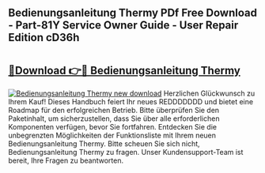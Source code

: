 ## Bedienungsanleitung Thermy PDf Free Download - Part-81Y Service Owner Guide - User Repair Edition cD36h

# <h2><a href="http://df3tkgh.blite.top/?on=Bedienungsanleitung+Thermy">🔗Download 👉🔴 Bedienungsanleitung Thermy</a></h2>

[![Bedienungsanleitung Thermy new download](https://i.imgur.com/lujVjoI.png)](http://df3tkgh.blite.top/?on=Bedienungsanleitung+Thermy)
Herzlichen Glückwunsch zu Ihrem Kauf! Dieses Handbuch feiert Ihr neues REDDDDDDD und bietet eine Roadmap für den erfolgreichen Betrieb. Bitte überprüfen Sie den Paketinhalt, um sicherzustellen, dass Sie über alle erforderlichen Komponenten verfügen, bevor Sie fortfahren. Entdecken Sie die unbegrenzten Möglichkeiten der Funktionsliste mit Ihrem neuen Bedienungsanleitung Thermy. Bitte scheuen Sie sich nicht, Bedienungsanleitung Thermy zu fragen. Unser Kundensupport-Team ist bereit, Ihre Fragen zu beantworten.
